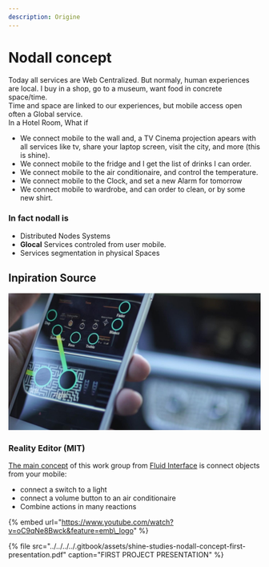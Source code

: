 ```yaml
---
description: Origine
---
```


# Nodall concept

Today all services are Web Centralized. But normaly, human experiences are local. I buy in a shop, go to a museum, want food in concrete space/time.  
Time and space are linked to our experiences, but mobile access open often a Global service.  
In a Hotel Room, What if

* We connect mobile to the wall and, a TV Cinema projection apears with all services like tv, share your laptop screen, visit the city, and more \(this is shine\).
* We connect mobile to the fridge and I get the list of drinks I can order.
* We connect mobile to the air conditionaire, and control the temperature.
* We connect mobile to the Clock, and set a new Alarm for tomorrow
* We connect mobile to wardrobe, and can order to clean, or by some new shirt.

### In fact nodall is <a id="user-content-in-fact-nodall-is"></a>

* Distributed Nodes Systems
* **Glocal** Services controled from user mobile.
* Services segmentation in physical Spaces

## Inpiration Source <a id="user-content-inpiration-source"></a>

![](../../../../.gitbook/assets/shine-studies-nodall-concept.jpg)

### Reality Editor \(MIT\) <a id="user-content-reality-editor-(mit)"></a>

[The main concept](https://www.media.mit.edu/projects/reality-editor/overview/)  of this work group from [Fluid Interface](https://www.media.mit.edu/groups/fluid-interfaces/overview/)  is connect objects from your mobile:

* connect a switch to a light
* connect a volume button to an air conditionaire
* Combine actions in many reactions

{% embed url="https://www.youtube.com/watch?v=oC9qNe8Bwck&feature=emb\_logo" %}



{% file src="../../../../.gitbook/assets/shine-studies-nodall-concept-first-presentation.pdf" caption="FIRST PROJECT PRESENTATION" %}




